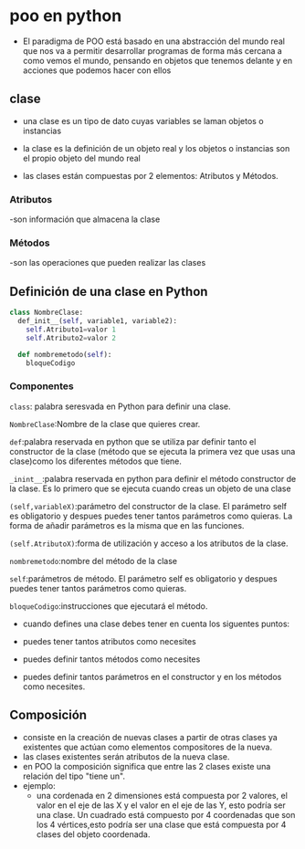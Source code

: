 # poo en python
- El paradigma de POO está basado en una abstracción del mundo real que nos va a permitir desarrollar programas de forma más cercana a como vemos el mundo, pensando en objetos que tenemos delante y en acciones que podemos hacer con ellos

## clase
- una clase es un tipo de dato cuyas variables se laman objetos o instancias

- la clase es la definición de un objeto real y los objetos o instancias son el propio objeto del mundo real

- las clases están compuestas por 2 elementos: Atributos y Métodos.

### Atributos
-son información que almacena la clase

### Métodos
-son las operaciones que pueden realizar las clases

## Definición de una clase en Python

```Python
class NombreClase:
  def_init__(self, variable1, variable2):
    self.Atributo1=valor 1
    self.Atributo2=valor 2

  def nombremetodo(self): 
    bloqueCodigo


```

### Componentes
```class```: palabra seresvada en Python para definir una clase.

```NombreClase```:Nombre de la clase que quieres crear.

```def```:palabra reservada en python que se utiliza par definir tanto el constructor de la clase (método que se ejecuta la primera vez que usas una clase)como los diferentes métodos que tiene.

```_inint__```:palabra reservada en python para definir el método constructor de la clase. Es lo primero que se ejecuta cuando creas un objeto de una clase

```(self,variableX)```:parámetro del constructor de la clase. El parámetro self es obligatorio y despues puedes tener tantos parámetros como quieras. La forma de añadir parámetros es la misma que en las funciones.

```(self.AtributoX)```:forma de utilización y acceso a los atributos de la clase.

```nombremetodo```:nombre del método de la clase

```self```:parámetros de método. El parámetro self es obligatorio y despues puedes tener tantos parámetros como quieras.

```bloqueCodigo```:instrucciones que ejecutará el método.

- cuando defines una clase debes tener en cuenta los siguentes puntos:

- puedes tener tantos atributos como necesites
- puedes definir tantos métodos como necesites
- puedes definir tantos parámetros en el constructor y en los métodos como necesites.

## Composición
- consiste en la creación de nuevas clases a partir de otras clases ya existentes que actúan como elementos compositores de la nueva.
- las clases existentes serán atributos de la nueva clase.
- en POO la composición significa que entre las 2 clases existe una relación del tipo "tiene un".
- ejemplo:
  - una cordenada en 2 dimensiones está compuesta por 2 valores, el valor en el eje de las X y el valor en el eje de las Y, esto podría ser una clase. Un cuadrado está compuesto por 4 coordenadas que son los 4 vértices,esto podría ser una clase que está compuesta por 4 clases del objeto coordenada.





